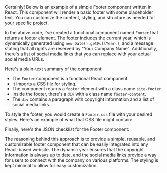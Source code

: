 Certainly! Below is an example of a simple Footer component written in React. This component will render a basic footer with some placeholder text. You can customize the content, styling, and structure as needed for your specific project.


In the above code, I've created a functional component named `Footer` that returns a footer element. The footer includes the current year, which is dynamically generated using `new Date().getFullYear()`, and a message stating that all rights are reserved by "Your Company Name". Additionally, there's a list of social media links that you can replace with your actual social media URLs.

Here's a plain-text summary of the component:

- The `Footer` component is a functional React component.
- It imports a CSS file for styling.
- The component returns a `footer` element with a class name `site-footer`.
- Inside the footer, there's a `div` with a class name `footer-content`.
- The `div` contains a paragraph with copyright information and a list of social media links.

To style the footer, you would create a `Footer.css` file with your desired styles. Here's an example of what that CSS file might contain:


Finally, here's the JSON checklist for the Footer component:


The reasoning behind this approach is to provide a simple, reusable, and customizable footer component that can be easily integrated into any React-based website. The dynamic year ensures that the copyright information is always up to date, and the social media links provide a way for users to connect with the company on various platforms. The styling is kept minimal to allow for easy customization.